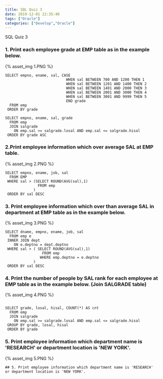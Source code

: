 ```yaml
---
title: SQL Quiz 3
date: 2019-12-01 22:35:40
tags: ["Oracle"]
categories: ["Develop","Oracle"]
---
```


SQL Quiz 3

<!-- more -->

### 1. Print each employee grade at EMP table as in the example below.

{% asset_img 1.PNG %}
~~~
SELECT empno, ename, sal, CASE
                            WHEN sal BETWEEN 700 AND 1200 THEN 1
                            WHEN sal BETWEEN 1201 AND 1400 THEN 2
                            WHEN sal BETWEEN 1401 AND 2000 THEN 3
                            WHEN sal BETWEEN 2001 AND 3000 THEN 4
                            WHEN sal BETWEEN 3001 AND 9999 THEN 5
                            END grade
  FROM emp
 ORDER BY grade
~~~

~~~
SELECT empno, ename, sal, grade
  FROM emp
  JOIN salgrade
    ON emp.sal >= salgrade.losal AND emp.sal <= salgrade.hisal
 ORDER BY grade ASC
~~~

### 2.Print employee information which over average SAL at EMP table.

{% asset_img 2.PNG %}

~~~
SELECT empno, ename, job, sal
  FROM EMP
 WHERE sal > (SELECT ROUND(AVG(sal),1)
               FROM emp
             )
 ORDER BY sal DESC
~~~

### 3. Print employee information which over than average SAL in department at EMP table as in the example below.

{% asset_img 3.PNG %}

~~~
SELECT dname, empno, ename, job, sal
  FROM emp e
 INNER JOIN dept
    ON e.deptno = dept.deptno
 WHERE sal > ( SELECT ROUND(AVG(sal),1)
                 FROM emp
                WHERE emp.deptno = e.deptno
             )
 ORDER BY sal DESC
~~~

### 4. Print the number of people by SAL rank for each employee at EMP table as in the example below. (Join SALGRADE table)

{% asset_img 4.PNG %}

~~~

SELECT grade, losal, hisal, COUNT(*) AS cnt
  FROM emp
  JOIN salgrade
    ON emp.sal >= salgrade.losal AND emp.sal <= salgrade.hisal
 GROUP BY grade, losal, hisal
 ORDER BY grade
~~~

### 5. Print employee information which department name is 'RESEARCH' or department location is 'NEW YORK'.

{% asset_img 5.PNG %}

~~~
## 5. Print employee information which department name is 'RESEARCH' or department location is 'NEW YORK'.
~~~
